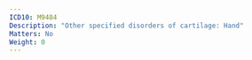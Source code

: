 ```yaml
---
ICD10: M9484
Description: "Other specified disorders of cartilage: Hand"
Matters: No
Weight: 0
---
```


